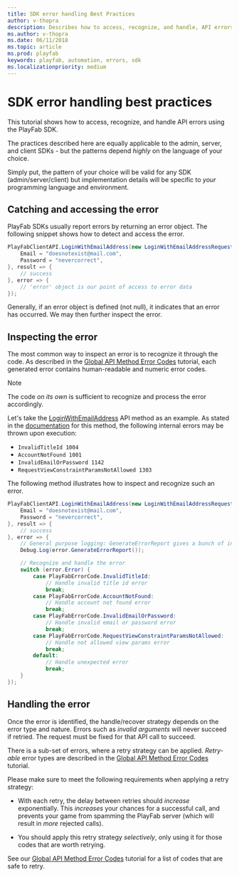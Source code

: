 ```yaml
---
title: SDK error handling Best Practices
author: v-thopra
description: Describes how to access, recognize, and handle, API errors using the PlayFab SDK.
ms.author: v-thopra
ms.date: 06/11/2018
ms.topic: article
ms.prod: playfab
keywords: playfab, automation, errors, sdk
ms.localizationpriority: medium
---
```


# SDK error handling best practices

This tutorial shows how to access, recognize, and handle API errors using the PlayFab SDK.

 The practices described here are equally applicable to the admin, server, and client SDKs - but the patterns depend *highly* on the language of your choice.

Simply put, the pattern of your choice will be valid for any SDK (admin/server/client) but implementation details will be specific to *your* programming language and environment.

## Catching and accessing the error

PlayFab SDKs usually report errors by returning an error object. The following snippet shows how to detect and access the error.

```csharp
PlayFabClientAPI.LoginWithEmailAddress(new LoginWithEmailAddressRequest() {
    Email = "doesnotexist@mail.com",
    Password = "nevercorrect",
}, result => {
    // success
}, error => {
    // 'error' object is our point of access to error data
});
```

Generally, if an error object is defined (not null), it indicates that an error has occurred. We may then further inspect the error.

## Inspecting the error

The most common way to inspect an error is to recognize it through the code. As described in the [Global API Method Error Codes](global-api-method-error-codes.md) tutorial, each generated error contains human-readable and numeric error codes.

> [!NOTE]
> The code *on its own* is sufficient to recognize and process the error accordingly.

Let's take the [LoginWithEmailAddress](xref:titleid.playfabapi.com.client.authentication.loginwithemailaddress) API method as an example. As stated in the [documentation](xref:titleid.playfabapi.com.client.authentication.loginwithemailaddress) for this method, the following internal errors may be thrown upon execution:

- `InvalidTitleId 1004`
- `AccountNotFound 1001`
- `InvalidEmailOrPassword 1142`
- `RequestViewConstraintParamsNotAllowed 1303`

The following method illustrates how to inspect and recognize such an error.

```csharp
PlayFabClientAPI.LoginWithEmailAddress(new LoginWithEmailAddressRequest() {
    Email = "doesnotexist@mail.com",
    Password = "nevercorrect",
}, result => {
    // success
}, error => {
    // General purpose logging: GenerateErrorReport gives a bunch of information about the error
    Debug.Log(error.GenerateErrorReport());

    // Recognize and handle the error
    switch (error.Error) {
        case PlayFabErrorCode.InvalidTitleId:
            // Handle invalid title id error
            break;
        case PlayFabErrorCode.AccountNotFound:
            // Handle account not found error
            break;
        case PlayFabErrorCode.InvalidEmailOrPassword:
            // Handle invalid email or password error
            break;
        case PlayFabErrorCode.RequestViewConstraintParamsNotAllowed:
            // Handle not allowed view params error
            break;
        default:
            // Handle unexpected error
            break;
    }
});
```

## Handling the error

Once the error is identified, the handle/recover strategy depends on the error type and nature. Errors such as *invalid arguments* will never succeed if retried. The request must be fixed for that API call to succeed.

There is a sub-set of errors, where a retry strategy can be applied. *Retry-able* error types are described in the [Global API Method Error Codes](global-api-method-error-codes.md) tutorial.

Please make sure to meet the following requirements when applying a retry strategy:

- With each retry, the delay between retries should *increase* exponentially. This *increases* your chances for a successful call, and prevents your game from spamming the PlayFab server (which will result in *more* rejected calls).

- You should apply this retry strategy *selectively*, only using it for those codes that are worth retrying.

See our [Global API Method Error Codes](global-api-method-error-codes.md) tutorial for a list of codes that are safe to retry.
